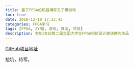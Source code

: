 ```yaml
---
title: 基于FPGA的机器博弈五子棋游戏
toc: true
date: 2018-12-19 17:33:43
categories: FPGA学习
tags: [FPGA, ZYNQ, 游戏, 算法, 项目]
description: 参加2018第二届全国大学生FPGA创新设计邀请赛的作品
---
```


<!--more-->

[GitHub项目地址](https://github.com/Starrynightzyq/ZYNQ-PYNQ-Z2-Gobang)

挖坑，待写。